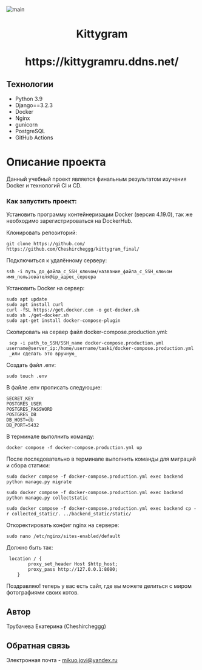 ![main](https://github.com/Cheshircheggg/kittygram_final/actions/workflows/main.yml/badge.svg)

<h1 align="center">Kittygram</h1>

<h1 align="center">https://kittygramru.ddns.net/</h1>

## Технологии

 - Python 3.9
 - Django==3.2.3
 - Docker
 - Nginx
 - gunicorn
 - PostgreSQL
 - GitHub Actions

# Описание проекта

Данный учебный проект является финальным результатом изучения Docker и технологий Cl и CD.

### Как запустить проект:

Установить программу контейнеризации Docker (версия 4.19.0), так же необходимо зарегистрироваться на DockerHub.

Клонировать репозиторий:
```
git clone https://github.com/
https://github.com/Cheshircheggg/kittygram_final/
```
Подключиться к удалённому серверу:
```
ssh -i путь_до_файла_с_SSH_ключом/название_файла_с_SSH_ключом имя_пользователя@ip_адрес_сервера 
```
Установить Docker на сервер:
```
sudo apt update
sudo apt install curl
curl -fSL https://get.docker.com -o get-docker.sh
sudo sh ./get-docker.sh
sudo apt-get install docker-compose-plugin
```
Скопировать на сервер файл docker-compose.production.yml:
```
 scp -i path_to_SSH/SSH_name docker-compose.production.yml username@server_ip:/home/username/taski/docker-compose.production.yml
 _или сделать это вручную_
```
Создать файл .env:
```
sudo touch .env
```
В файле .env прописать следующие: 
```
SECRET_KEY
POSTGRES_USER
POSTGRES_PASSWORD
POSTGRES_DB
DB_HOST=db
DB_PORT=5432
```
В терминале выполнить команду:

```
docker compose -f docker-compose.production.yml up
```

После последовательно в терминале выполнить команды для миграций и сбора статики:

```
sudo docker compose -f docker-compose.production.yml exec backend python manage.py migrate

sudo docker compose -f docker-compose.production.yml exec backend python manage.py collectstatic

sudo docker compose -f docker-compose.production.yml exec backend cp -r collected_static/. ../backend_static/static/
```
Откоректировать конфиг nginx на сервере:
```
sudo nano /etc/nginx/sites-enabled/default
```
Должно быть так:
```
 location / {
        proxy_set_header Host $http_host;
        proxy_pass http://127.0.0.1:8080;
    }
```
Поздравляю! теперь у вас есть сайт, где вы можете делиться с миром фотографиями своих котов.

## Автор 

Трубачева Екатерина (Cheshircheggg) 

## Обратная связь 

Электронная почта - mikuo.jovi@yandex.ru 
